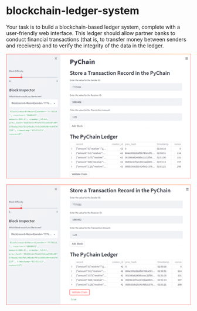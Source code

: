 # blockchain-ledger-system
Your task is to build a blockchain-based ledger system, complete with a user-friendly web interface. This ledger should allow partner banks to conduct financial transactions (that is, to transfer money between senders and receivers) and to verify the integrity of the data in the ledger.



![Screenshot](\Images\PyChain_Multple_Block_Entries.PNG)



![Screenshot](\Images\PyChain_Multple_Block_Entries_VALIDATED-CHAIN.PNG)
